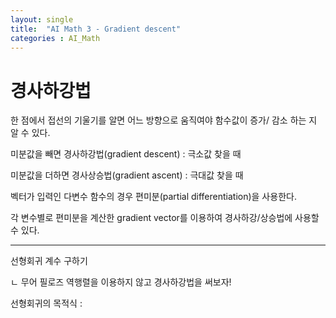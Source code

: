 ```yaml
---
layout: single
title:  "AI Math 3 - Gradient descent"
categories : AI_Math
---
```




# 경사하강법

한 점에서 접선의 기울기를 알면 어느 방향으로 움직여야 함수값이 증가/ 감소 하는 지 알 수 있다.

미분값을 빼면 경사하강법(gradient descent) : 극소값 찾을 때

미분값을 더하면 경사상승법(gradient ascent) : 극대값 찾을 때

 

벡터가 입력인 다변수 함수의 경우 편미분(partial differentiation)을 사용한다.

각 변수별로 편미분을 계산한 gradient vector를 이용하여 경사하강/상승법에 사용할 수 있다.





---

선형회귀 계수 구하기

ㄴ 무어 필로즈 역행렬을 이용하지 않고 경사하강법을 써보자!

선형회귀의 목적식 :

 

